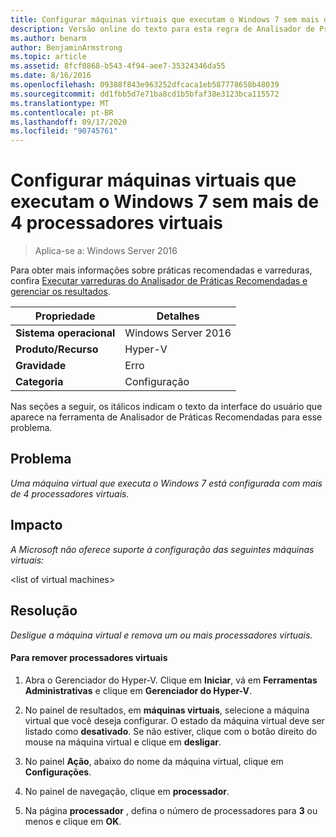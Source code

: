 ```yaml
---
title: Configurar máquinas virtuais que executam o Windows 7 sem mais de 4 processadores virtuais
description: Versão online do texto para esta regra de Analisador de Práticas Recomendadas.
ms.author: benarm
author: BenjaminArmstrong
ms.topic: article
ms.assetid: 8fcf0868-b543-4f94-aee7-35324346da55
ms.date: 8/16/2016
ms.openlocfilehash: 09388f843e963252dfcaca1eb587778658b48039
ms.sourcegitcommit: dd1fbb5d7e71ba8cd1b5bfaf38e3123bca115572
ms.translationtype: MT
ms.contentlocale: pt-BR
ms.lasthandoff: 09/17/2020
ms.locfileid: "90745761"
---
```

# <a name="configure-virtual-machines-running-windows-7-with-no-more-than-4-virtual-processors"></a>Configurar máquinas virtuais que executam o Windows 7 sem mais de 4 processadores virtuais

>Aplica-se a: Windows Server 2016

Para obter mais informações sobre práticas recomendadas e varreduras, confira [Executar varreduras do Analisador de Práticas Recomendadas e gerenciar os resultados](https://go.microsoft.com/fwlink/p/?LinkID=223177).

|Propriedade|Detalhes|
|-|-|
|**Sistema operacional**|Windows Server 2016|
|**Produto/Recurso**|Hyper-V|
|**Gravidade**|Erro|
|**Categoria**|Configuração|

Nas seções a seguir, os itálicos indicam o texto da interface do usuário que aparece na ferramenta de Analisador de Práticas Recomendadas para esse problema.

## <a name="issue"></a>**Problema**
*Uma máquina virtual que executa o Windows 7 está configurada com mais de 4 processadores virtuais.*

## <a name="impact"></a>**Impacto**
*A Microsoft não oferece suporte à configuração das seguintes máquinas virtuais:*

\<list of virtual machines>

## <a name="resolution"></a>**Resolução**
*Desligue a máquina virtual e remova um ou mais processadores virtuais.*

#### <a name="to-remove-virtual-processors"></a>Para remover processadores virtuais

1.  Abra o Gerenciador do Hyper-V. Clique em **Iniciar**, vá em **Ferramentas Administrativas** e clique em **Gerenciador do Hyper-V**.

2.  No painel de resultados, em **máquinas virtuais**, selecione a máquina virtual que você deseja configurar. O estado da máquina virtual deve ser listado como **desativado**. Se não estiver, clique com o botão direito do mouse na máquina virtual e clique em **desligar**.

3.  No painel **Ação**, abaixo do nome da máquina virtual, clique em **Configurações**.

4.  No painel de navegação, clique em **processador**.

5.  Na página **processador** , defina o número de processadores para **3** ou menos e clique em **OK**.



